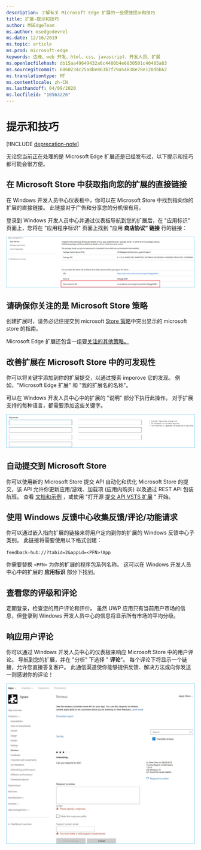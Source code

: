 ```yaml
---
description: 了解有关 Microsoft Edge 扩展的一些便捷提示和技巧
title: 扩展-提示和技巧
author: MSEdgeTeam
ms.author: msedgedevrel
ms.date: 12/16/2019
ms.topic: article
ms.prod: microsoft-edge
keywords: 边缘、web 开发、html、css、javascript、开发人员、扩展
ms.openlocfilehash: db15aa49649432a6c4400b4e6830501c40485a83
ms.sourcegitcommit: 6860234c25a8be863b7f29a54838e78e120dbb62
ms.translationtype: MT
ms.contentlocale: zh-CN
ms.lasthandoff: 04/09/2020
ms.locfileid: "10563226"
---
```

# 提示和技巧  

[!INCLUDE [deprecation-note](includes/deprecation-note.md)]  

无论您当前正在处理的是 Microsoft Edge 扩展还是已经发布过，以下提示和技巧都可能会很方便。

## 在 Microsoft Store 中获取指向您的扩展的直接链接
在 Windows 开发人员中心仪表板中，你可以在 Microsoft Store 中找到指向你的扩展的直接链接。 此链接对于广告和分享您的分机很有用。


登录到 Windows 开发人员中心并通过仪表板导航到您的扩展后，在 "应用标识" 页面上，您将在 "应用程序标识" 页面上找到 "应用 **商店协议" 链接** 行的链接：

![存储协议链接](./media/store-link.png)
 
## 请确保你关注的是 Microsoft Store 策略
创建扩展时，请务必记住提交到 microsoft [Store 策略](https://msdn.microsoft.com/library/windows/apps/dn764944.aspx)中突出显示的 microsoft store 的指南。 
 
Microsoft Edge 扩展还包含一组要[关注的其他策略。](https://msdn.microsoft.com/library/windows/apps/dn764944.aspx#pol_10_12)

## 改善扩展在 Microsoft Store 中的可发现性

你可以将关键字添加到你的扩展提交，以通过搜索 imporove 它的发现。 例如，"Microsoft Edge 扩展" 和 "我的扩展名的名称"。 

可以在 Windows 开发人员中心中的扩展的 "说明" 部分下执行此操作。 对于扩展支持的每种语言，都需要添加这些关键字。

![提交对审阅的答复](./media/keywords.png)

## 自动提交到 Microsoft Store
你可以使用新的 Microsoft Store 提交 API 自动化和优化 Microsoft Store 的提交，该 API 允许你更新应用/游戏、加载项 (应用内购买) 以及通过 REST API 包装航班。 查看 [文档和示例](https://docs.microsoft.com/windows/uwp/monetize/create-and-manage-submissions-using-windows-store-services) ，或使用 "打开源 [提交 API VSTS 扩展](https://github.com/Microsoft/windows-dev-center-vsts-extension) " 开始。

## 使用 Windows 反馈中心收集反馈/评论/功能请求

你可以通过嵌入指向扩展的链接来将用户定向到你的扩展的 Windows 反馈中心子类别。 此链接将需要使用以下格式创建： 

`feedback-hub://?tabid=2&appid=<PFN>!App`

你需要替换 `<PFN>` 为你的扩展的程序包系列名称。 这可以在 Windows 开发人员中心中的扩展的 **应用标识** 部分下找到。

## 查看您的评级和评论
定期登录，检查您的用户评论和评价。 虽然 UWP 应用只有当前用户市场的信息，但登录到 Windows 开发人员中心的信息将显示所有市场的平均分级。

## 响应用户评论
你可以通过 Windows 开发人员中心的仪表板来响应 Microsoft Store 中的用户评论。 导航到您的扩展，并在 "分析" 下选择 " **评论**"。 每个评论下将显示一个链接，允许您直接答复客户。 此通信渠道使你能够提供反馈、解决方法或向你发送一则感谢你的评论！

![提交对审阅的答复](./media/reviews.png)
